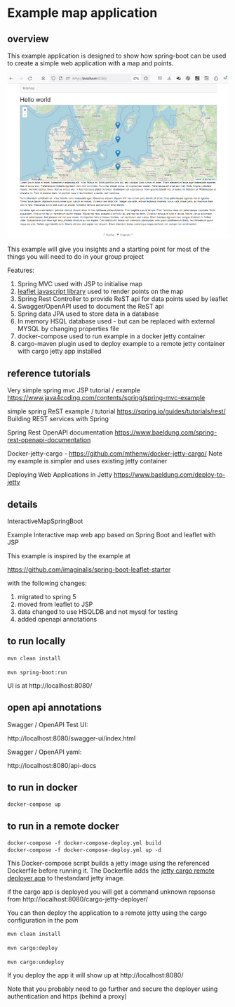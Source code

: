 # Example map application

## overview
This example application is designed to show how spring-boot can be used to create a simple web application with a map and points.

![alt text](../spring-boot-leaflet-starter/docs/MapApp.png "Figure MapApp.png")

This example will give you insights and a starting point for most of the things you will need to do in your group project

Features:
1. Spring MVC used with JSP to initialise map
1. [leaflet javascript library](https://leafletjs.com/) used to render points on the map 
1. Spring Rest Controller to provide ReST api for data points used by leaflet
1. Swagger/OpenAPI used to document the ReST api
1. Spring data JPA used to store data in a database
1. In memory HSQL database used - but can be replaced with external MYSQL by changing properties file
1. docker-compose used to run example in a docker jetty container
1. cargo-maven plugin used to deploy example to a remote jetty container with cargo jetty app installed

## reference tutorials

Very simple spring mvc JSP tutorial / example https://www.java4coding.com/contents/spring/spring-mvc-example

simple spring ReST example / tutorial https://spring.io/guides/tutorials/rest/   Building REST services with Spring

Spring Rest OpenAPI documentation https://www.baeldung.com/spring-rest-openapi-documentation

Docker-jetty-cargo - https://github.com/mthenw/docker-jetty-cargo/  Note my example is simpler and uses existing jetty container

Deploying Web Applications in Jetty  https://www.baeldung.com/deploy-to-jetty 

## details
InteractiveMapSpringBoot

Example Interactive map web app based on Spring Boot and leaflet with JSP

This example is inspired by the example at 

https://github.com/imaginalis/spring-boot-leaflet-starter

with the following changes:

1. migrated to spring 5
1. moved from leaflet to JSP
1. data changed to use HSQLDB and not mysql for testing
1. added openapi annotations

## to run locally

```
mvn clean install

mvn spring-boot:run
```

UI is at http://localhost:8080/


## open api annotations

Swagger / OpenAPI Test UI:

http://localhost:8080/swagger-ui/index.html

Swagger / OpenAPI yaml:

http://localhost:8080/api-docs

## to run in docker

```
docker-compose up
```

## to run in a remote docker

```
docker-compose -f docker-compose-deploy.yml build
docker-compose -f docker-compose-deploy.yml up -d
```
This Docker-compose script builds a jetty image using the referenced Dockerfile before running it. 
The Dockerfile adds the [jetty cargo remote deployer app](https://codehaus-cargo.github.io/cargo/Jetty+Remote+Deployer.html) to thestandard jetty image.

if the cargo app is deployed you will get a command unknown repsonse from http://localhost:8080/cargo-jetty-deployer/

You can then deploy the application to a remote jetty using the cargo configuration in the pom

```
mvn clean install

mvn cargo:deploy

mvn cargo:undeploy
```

If you deploy the app it will show up at http://localhost:8080/


Note that you probably need to go further and secure the deployer using authentication and https (behind a proxy)
